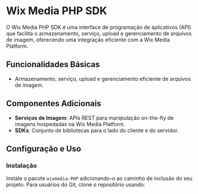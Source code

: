 # Wix Media PHP SDK

O Wix Media PHP SDK é uma interface de programação de aplicativos (API) que facilita o armazenamento, serviço, upload e gerenciamento de arquivos de imagem, oferecendo uma integração eficiente com a Wix Media Platform.

## Funcionalidades Básicas

- Armazenamento, serviço, upload e gerenciamento eficiente de arquivos de imagem.

## Componentes Adicionais

- **Serviços de Imagem**: APIs REST para manipulação on-the-fly de imagens hospedadas na Wix Media Platform.
- **SDKs**: Conjunto de bibliotecas para o lado do cliente e do servidor.

## Configuração e Uso

### Instalação

Instale o pacote `wixmedia-PHP` adicionando-o ao caminho de inclusão do seu projeto. Para usuários do Git, clone o repositório usando:
